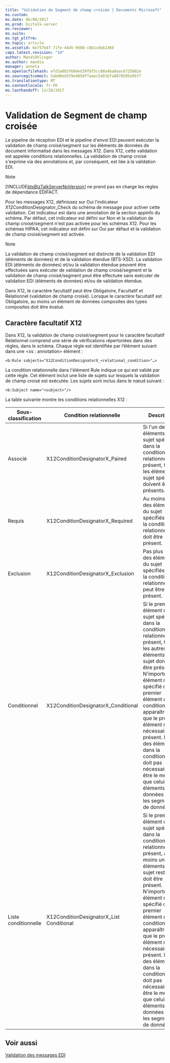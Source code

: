 ```yaml
---
title: "Validation de Segment de champ croisée | Documents Microsoft"
ms.custom: 
ms.date: 06/08/2017
ms.prod: biztalk-server
ms.reviewer: 
ms.suite: 
ms.tgt_pltfrm: 
ms.topic: article
ms.assetid: 6e757b4f-71fe-44d5-9580-c8b1c8eb2366
caps.latest.revision: "14"
author: MandiOhlinger
ms.author: mandia
manager: anneta
ms.openlocfilehash: efd3a0b5f68ded39fbf5cc88a4ba8aac6725602e
ms.sourcegitcommit: 5abd0ed3f9e4858ffaaec5481bfa8878595e95f7
ms.translationtype: MT
ms.contentlocale: fr-FR
ms.lasthandoff: 11/28/2017
---
```

# <a name="cross-field-segment-validation"></a>Validation de Segment de champ croisée
Le pipeline de réception EDI et le pipeline d'envoi EDI peuvent exécuter la validation de champ croisé/segment sur les éléments de données de document informatisé dans les messages X12. Dans X12, cette validation est appelée conditions relationnelles. La validation de champ croisé s'exprime via des annotations et, par conséquent, est liée à la validation EDI.  
  
> [!NOTE]
>  [!INCLUDE[btsBizTalkServerNoVersion](../includes/btsbiztalkservernoversion-md.md)] ne prend pas en charge les règles de dépendance EDIFACT.  
  
 Pour les messages X12, définissez sur Oui l'indicateur X12ConditionDesignator_Check du schéma de message pour activer cette validation. Cet indicateur est dans une annotation de la section appinfo du schéma. Par défaut, cet indicateur est défini sur Non et la validation de champ croisé/segment n'est pas activée pour les schémas X12. Pour les schémas HIPAA, cet indicateur est défini sur Oui par défaut et la validation de champ croisé/segment est activée.  
  
> [!NOTE]
>  La validation de champ croisé/segment est distincte de la validation EDI (éléments de données) et de la validation étendue (BTS-XSD). La validation EDI (éléments de données) et/ou la validation étendue peuvent être effectuées sans exécuter de validation de champ croisé/segment et la validation de champ croisé/segment peut être effectuée sans exécuter de validation EDI (éléments de données) et/ou de validation étendue.  
  
 Dans X12, le caractère facultatif peut être Obligatoire, Facultatif et Relationnel (validation de champ croisé). Lorsque le caractère facultatif est Obligatoire, au moins un élément de données composites des types composites doit être évalué.  
  
## <a name="x12-optionality"></a>Caractère facultatif X12  
 Dans X12, la validation de champ croisé/segment pour le caractère facultatif Relationnel comprend une série de vérifications répertoriées dans des règles, dans le schéma. Chaque règle est identifiée par l’élément suivant dans une \<xs : annotation\> élément :  
  
```  
<b:Rule subjects="X12ConditionDesignatorX_<relational_condition>"…>  
```  
  
 La condition relationnelle dans l'élément Rule indique ce qui est validé par cette règle. Cet élément inclut une liste de sujets sur lesquels la validation de champ croisé est exécutée. Les sujets sont inclus dans le nœud suivant :  
  
```  
<b:Subject name="<subject>"/>  
```  
  
 La table suivante montre les conditions relationnelles X12 :  
  
|Sous-classification|Condition relationnelle| Description|  
|-----------------------|--------------------------|-----------------|  
|Associé|X12ConditionDesignatorX_Paired|Si l'un des éléments du sujet spécifiés dans la condition relationnelle est présent, tous les éléments du sujet spécifiés doivent être présents.|  
|Requis|X12ConditionDesignatorX_Required|Au moins un des éléments du sujet spécifiés dans la condition relationnelle doit être présent.|  
|Exclusion|X12ConditionDesignatorX_Exclusion|Pas plus d'un des éléments du sujet spécifiés dans la condition relationnelle ne peut être présent.|  
|Conditionnel|X12ConditionDesignatorX_Conditional|Si le premier élément du sujet spécifié dans la condition relationnelle est présent, tous les autres éléments du sujet doivent être présents. N'importe quel élément non spécifié comme premier élément de la condition peut apparaître sans que le premier élément ne soit nécessairement présent. L'ordre des éléments dans la condition ne doit pas nécessairement être le même que celui des éléments de données dans les segments de données.|  
|Liste conditionnelle|X12ConditionDesignatorX_List Conditional|Si le premier élément du sujet spécifié dans la condition relationnelle est présent, au moins un des éléments du sujet restants doit être présent. N'importe quel élément non spécifié comme premier élément de la condition peut apparaître sans que le premier élément ne soit nécessairement présent. L'ordre des éléments dans la condition ne doit pas nécessairement être le même que celui des éléments de données dans les segments de données.|  
  
## <a name="see-also"></a>Voir aussi  
 [Validation des messages EDI](../core/edi-message-validation.md)